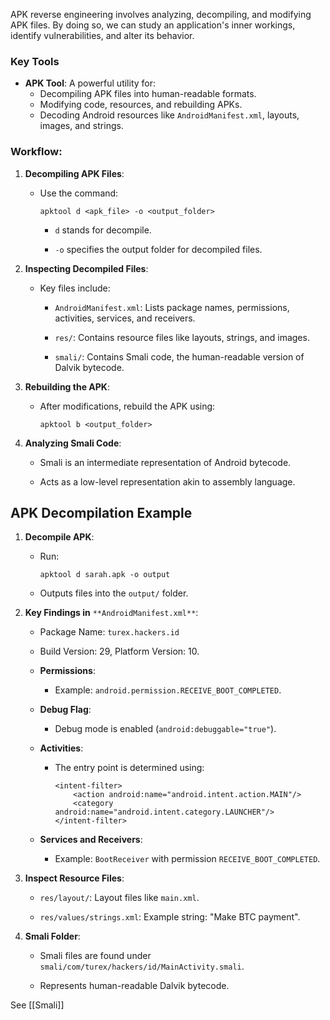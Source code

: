 APK reverse engineering involves analyzing, decompiling, and modifying APK files. By doing so, we can study an application's inner workings, identify vulnerabilities, and alter its behavior.

### Key Tools

- **APK Tool**: A powerful utility for:
    - Decompiling APK files into human-readable formats.
    - Modifying code, resources, and rebuilding APKs.
    - Decoding Android resources like `AndroidManifest.xml`, layouts, images, and strings.
### Workflow:

1. **Decompiling APK Files**:
    
    - Use the command:
        
        ```
        apktool d <apk_file> -o <output_folder>
        ```
        
        - `d` stands for decompile.
            
        - `-o` specifies the output folder for decompiled files.
            
2. **Inspecting Decompiled Files**:
    
    - Key files include:
        
        - `AndroidManifest.xml`: Lists package names, permissions, activities, services, and receivers.
            
        - `res/`: Contains resource files like layouts, strings, and images.
            
        - `smali/`: Contains Smali code, the human-readable version of Dalvik bytecode.
            
3. **Rebuilding the APK**:
    
    - After modifications, rebuild the APK using:
        
        ```
        apktool b <output_folder>
        ```
        
4. **Analyzing Smali Code**:
    
    - Smali is an intermediate representation of Android bytecode.
        
    - Acts as a low-level representation akin to assembly language.

## APK Decompilation Example

1. **Decompile APK**:
    
    - Run:
        
        ```
        apktool d sarah.apk -o output
        ```
        
    - Outputs files into the `output/` folder.
        
2. **Key Findings in** `**AndroidManifest.xml**`:
    
    - Package Name: `turex.hackers.id`
        
    - Build Version: 29, Platform Version: 10.
        
    - **Permissions**:
        
        - Example: `android.permission.RECEIVE_BOOT_COMPLETED`.
            
    - **Debug Flag**:
        
        - Debug mode is enabled (`android:debuggable="true"`).
            
    - **Activities**:
        
        - The entry point is determined using:
            
            ```
            <intent-filter>
                <action android:name="android.intent.action.MAIN"/>
                <category android:name="android.intent.category.LAUNCHER"/>
            </intent-filter>
            ```
            
    - **Services and Receivers**:
        
        - Example: `BootReceiver` with permission `RECEIVE_BOOT_COMPLETED`.
            
3. **Inspect Resource Files**:
    
    - `res/layout/`: Layout files like `main.xml`.
        
    - `res/values/strings.xml`: Example string: "Make BTC payment".
        
4. **Smali Folder**:
    
    - Smali files are found under `smali/com/turex/hackers/id/MainActivity.smali`.
        
    - Represents human-readable Dalvik bytecode.
        


See [[Smali]]